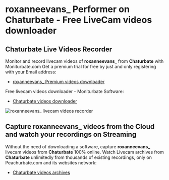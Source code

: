 # roxanneevans_ Performer on Chaturbate - Free LiveCam videos downloader

## Chaturbate Live Videos Recorder

Monitor and record livecam videos of **roxanneevans_** from **Chaturbate** with Moniturbate.com
Get a premium trial for free by just and only registering with your Email address:
* [roxanneevans_ Premium videos downloader](https://moniturbate.com/request-demo-licence-key.html)

Free livecam videos downloader - Moniturbate Software:
* [Chaturbate videos downloader](https://moniturbate.com/moniturbate-download-software.html)

![roxanneevans_ livecam videos recorder](https://peachurnet.com/templates/moniturbate-software.png)


## Capture roxanneevans_ videos from the Cloud and watch your recordings on Streaming

Without the need of downloading a software, capture **roxanneevans_** livecam videos from **Chaturbate** 100% online.
Watch Livecam archives from **Chaturbate** unlimitedly from thousands of existing recordings, only on Peachurbate.com and its websites network:
* [Chaturbate videos archives](https://peachurnet.com/)